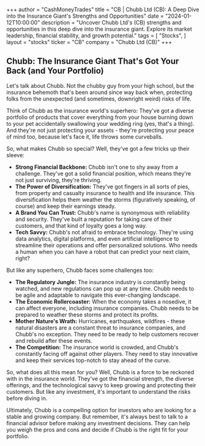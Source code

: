 +++
author = "CashMoneyTrades"
title = "CB |  Chubb Ltd (CB): A Deep Dive into the Insurance Giant's Strengths and Opportunities"
date = "2024-01-12T10:00:00"
description = "Uncover Chubb Ltd's (CB) strengths and opportunities in this deep dive into the insurance giant. Explore its market leadership, financial stability, and growth potential."
tags = [
"Stocks",
]
layout = "stocks"
ticker = "CB"
company = "Chubb Ltd (CB)"
+++
        


## Chubb: The Insurance Giant That's Got Your Back (and Your Portfolio)

Let's talk about Chubb. Not the chubby guy from your high school, but the insurance behemoth that's been around since way back when, protecting folks from the unexpected (and sometimes, downright weird) risks of life.  

Think of Chubb as the insurance world's superhero: They've got a diverse portfolio of products that cover everything from your house burning down to your pet accidentally swallowing your wedding ring (yes, that's a thing). And they're not just protecting your assets - they're protecting your peace of mind too, because let's face it, life throws some curveballs.

So, what makes Chubb so special? Well, they've got a few tricks up their sleeve:

* **Strong Financial Backbone:** Chubb isn't one to shy away from a challenge. They've got a solid financial position, which means they're not just surviving, they're thriving. 
* **The Power of Diversification:** They've got fingers in all sorts of pies, from property and casualty insurance to health and life insurance. This diversification helps them weather the storms (figuratively speaking, of course) and keep their earnings steady.
* **A Brand You Can Trust:** Chubb's name is synonymous with reliability and security. They've built a reputation for taking care of their customers, and that kind of loyalty goes a long way.
* **Tech Savvy:** Chubb's not afraid to embrace technology. They're using data analytics, digital platforms, and even artificial intelligence to streamline their operations and offer personalized solutions. Who needs a human when you can have a robot that can predict your next claim, right?

But like any superhero, Chubb faces some challenges too:

* **The Regulatory Jungle:** The insurance industry is constantly being watched, and new regulations can pop up at any time. Chubb needs to be agile and adaptable to navigate this ever-changing landscape.
* **The Economic Rollercoaster:** When the economy takes a nosedive, it can affect everyone, including insurance companies. Chubb needs to be prepared to weather these storms and protect its profits.
* **Mother Nature's Wrath:** Hurricanes, earthquakes, wildfires - these natural disasters are a constant threat to insurance companies, and Chubb's no exception. They need to be ready to help customers recover and rebuild after these events.
* **The Competition:** The insurance world is crowded, and Chubb's constantly facing off against other players. They need to stay innovative and keep their services top-notch to stay ahead of the curve. 

So, what does all this mean for you? Well, Chubb is a force to be reckoned with in the insurance world. They've got the financial strength, the diverse offerings, and the technological savvy to keep growing and protecting their customers. But like any investment, it's important to understand the risks before diving in.  

Ultimately, Chubb is a compelling option for investors who are looking for a stable and growing company. But remember, it's always best to talk to a financial advisor before making any investment decisions. They can help you weigh the pros and cons and decide if Chubb is the right fit for your portfolio. 

        